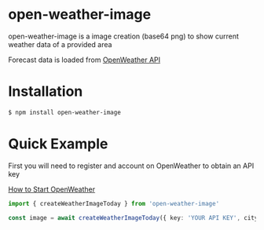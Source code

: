 ﻿# open-weather-image

open-weather-image is a image creation (base64 png) to show current weather data of a provided area

Forecast data is loaded from [OpenWeather API](https://openweathermap.org)

# Installation

```sh
$ npm install open-weather-image
```

# Quick Example

First you will need to register and account on OpenWeather to obtain an API key

[How to Start OpenWeather](https://openweathermap.org/appid)

```ts
import { createWeatherImageToday } from 'open-weather-image'

const image = await createWeatherImageToday({ key: 'YOUR API KEY', cityName: 'Adelaide' })
```
